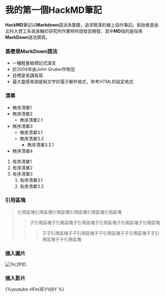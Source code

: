 # 我的第一個HackMD筆記
**HackMD**筆記以**Markdown**語法為基礎，追求簡潔的線上協作筆記。創始者是由北科大資工系吳承翰於研究所作業時所啟發並開發，其中**MD**指的是採用**MarkDown**語法撰寫。

### 甚麼是MarkDown語法
- 一種輕量級標記式語言
- 於2004年由*John Gruber*所制定
- 目標是易讀易寫
- 最大靈感來源是純文字的電子郵件格式，參考HTML的設定格式

### 清單
- 無序清單1
- 無序清單2
  - 無序清單2.1
- 無序清單3
  - 無序清單3.1
  - 無序清單3.2
    - 無序清單3.2.1
- 無序清單4
1. 有序清單1
2. 有序清單2
3. 有序清單3
   1. 有序清單3.1
   2. 有序清單3.2

### 引用區塊
> 引用區塊引用區塊引用區塊引用區塊引用區塊引用區塊
>> 子引用區塊子引用區塊子引用區塊子引用區塊子引用區塊子引用區塊
>>> 子子引用區塊子子引用區塊子子引用區塊子子引用區塊子子引用區塊子子引用區塊

### 插入圖片
![7rc2PID](https://hackmd.io/_uploads/Hyd22C3eA.png)

### 插入影片
{%youtube vlFm3EVVj6Y %}

